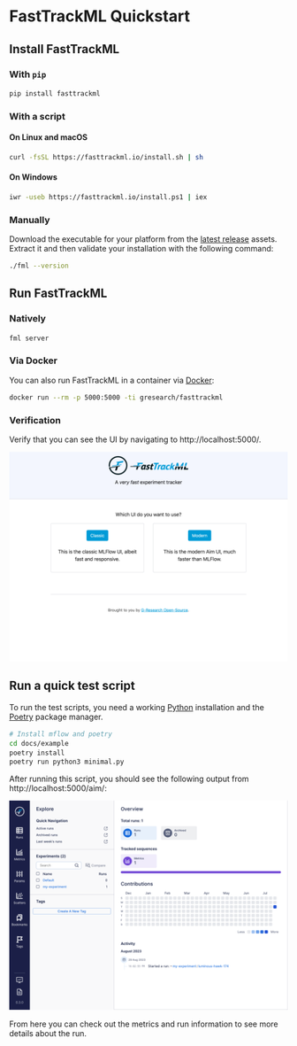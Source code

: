 # FastTrackML Quickstart

## Install FastTrackML

### With `pip`

```bash
pip install fasttrackml
```

### With a script

#### On Linux and macOS

```bash
curl -fsSL https://fasttrackml.io/install.sh | sh
```

#### On Windows

```bash
iwr -useb https://fasttrackml.io/install.ps1 | iex
```

### Manually

Download the executable for your platform from the [latest release](https://github.com/G-Research/fasttrackml/releases/latest) assets.
Extract it and then validate your installation with the following command:

```bash
./fml --version
```

## Run FastTrackML

### Natively

```bash
fml server
```

### Via Docker

You can also run FastTrackML in a container via [Docker](https://docs.docker.com/get-docker/):

```bash
docker run --rm -p 5000:5000 -ti gresearch/fasttrackml
```

### Verification

Verify that you can see the UI by navigating to http://localhost:5000/.

![FastTrackML UI](images/main_ui.png)

## Run a quick test script

To run the test scripts, you need a working [Python](https://www.python.org/downloads/) installation and the [Poetry](https://python-poetry.org/docs/#installation) package manager.

```bash
# Install mflow and poetry
cd docs/example
poetry install
poetry run python3 minimal.py
```

After running this script, you should see the following output from http://localhost:5000/aim/:

![FastTrackML UI](images/runs_ui.png)

From here you can check out the metrics and run information to see more details about the run.
